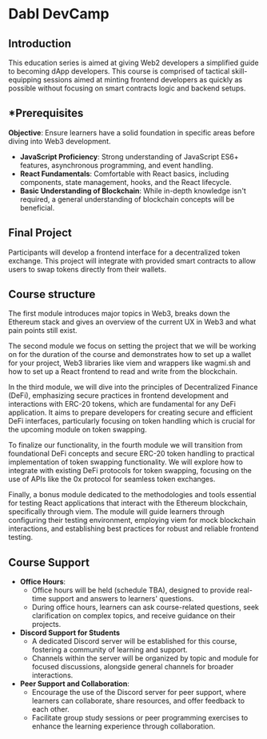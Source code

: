 # Dabl DevCamp

## Introduction

This education series is aimed at giving Web2 developers a simplified guide to becoming dApp developers. This course is comprised of tactical skill-equipping sessions aimed at minting frontend developers as quickly as possible without focusing on smart contracts logic and backend setups.

## \*Prerequisites

**Objective**: Ensure learners have a solid foundation in specific areas before diving into Web3 development.

- **JavaScript Proficiency**: Strong understanding of JavaScript ES6+ features, asynchronous programming, and event handling.
- **React Fundamentals**: Comfortable with React basics, including components, state management, hooks, and the React lifecycle.
- **Basic Understanding of Blockchain**: While in-depth knowledge isn't required, a general understanding of blockchain concepts will be beneficial.

## Final Project

Participants will develop a frontend interface for a decentralized token exchange. This project will integrate with provided smart contracts to allow users to swap tokens directly from their wallets.

## Course structure

The first module introduces major topics in Web3, breaks down the Ethereum stack and gives an overview of the current UX in Web3 and what pain points still exist.

The second module we focus on setting the project that we will be working on for the duration of the course and demonstrates how to set up a wallet for your project, Web3 libraries like viem and wrappers like wagmi.sh and how to set up a React frontend to read and write from the blockchain.

In the third module, we will dive into the principles of Decentralized Finance (DeFi), emphasizing secure practices in frontend development and interactions with ERC-20 tokens, which are fundamental for any DeFi application. It aims to prepare developers for creating secure and efficient DeFi interfaces, particularly focusing on token handling which is crucial for the upcoming module on token swapping.

To finalize our functionality, in the fourth module we will transition from foundational DeFi concepts and secure ERC-20 token handling to practical implementation of token swapping functionality. We will explore how to integrate with existing DeFi protocols for token swapping, focusing on the use of APIs like the 0x protocol for seamless token exchanges.

Finally, a bonus module dedicated to the methodologies and tools essential for testing React applications that interact with the Ethereum blockchain, specifically through viem. The module will guide learners through configuring their testing environment, employing viem for mock blockchain interactions, and establishing best practices for robust and reliable frontend testing.

## Course Support

- **Office Hours**:
  - Office hours will be held (schedule TBA), designed to provide real-time support and answers to learners' questions.
  - During office hours, learners can ask course-related questions, seek clarification on complex topics, and receive guidance on their projects.
- **Discord Support for Students**
  - A dedicated Discord server will be established for this course, fostering a community of learning and support.
  - Channels within the server will be organized by topic and module for focused discussions, alongside general channels for broader interactions.
- **Peer Support and Collaboration**:
  - Encourage the use of the Discord server for peer support, where learners can collaborate, share resources, and offer feedback to each other.
  - Facilitate group study sessions or peer programming exercises to enhance the learning experience through collaboration.
